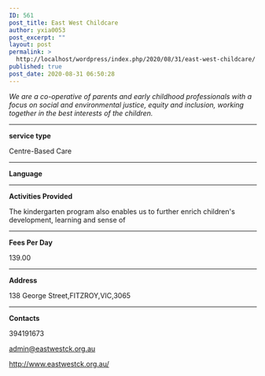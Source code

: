 ```yaml
---
ID: 561
post_title: East West Childcare
author: yxia0053
post_excerpt: ""
layout: post
permalink: >
  http://localhost/wordpress/index.php/2020/08/31/east-west-childcare/
published: true
post_date: 2020-08-31 06:50:28
---
```

<em>We are a co-operative of parents and early childhood professionals with a focus on social and environmental justice, equity and inclusion, working together in the best interests of the children. </em>

<!--more-->

<hr />

<strong>service type</strong>

Centre-Based Care

<hr />

<strong>Language</strong>



<hr />

<strong>Activities Provided</strong>

The kindergarten program also enables us to further enrich children's development, learning and sense of

<hr />

<strong>Fees Per Day</strong>

139.00

<hr />

<strong>Address</strong>

138 George Street,FITZROY,VIC,3065

<hr />

<strong>Contacts</strong>

394191673

admin@eastwestck.org.au

http://www.eastwestck.org.au/